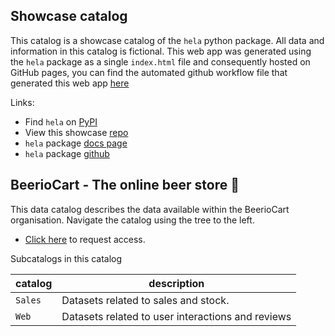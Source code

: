 ## Showcase catalog
This catalog is a showcase catalog of the `hela` python package.
All data and information in this catalog is fictional. This web app was generated using the `hela` package as a single `index.html` file and consequently hosted on GitHub pages, you can find the automated github workflow file that generated this web app [here](https://github.com/erikmunkby/hela-showcase/blob/master/.github/workflows/github_pages.yaml)

Links:
* Find `hela` on [PyPI](https://pypi.org/project/hela/)
* View this showcase [repo](https://github.com/erikmunkby/hela-showcase)
* `hela` package [docs page](https://erikmunkby.github.io/hela/)
* `hela` package [github](https://github.com/erikmunkby/hela)

## BeerioCart - The online beer store 🍺
This data catalog describes the data available within the BeerioCart organisation. Navigate the catalog using
the tree to the left.

* [Click here](https://erikmunkby.github.io/hela-showcase/) to request access.

Subcatalogs in this catalog

| catalog   | description                                       |
| ------    | ------                                            |
| `Sales`   | Datasets related to sales and stock.              |
| `Web`     | Datasets related to user interactions and reviews |